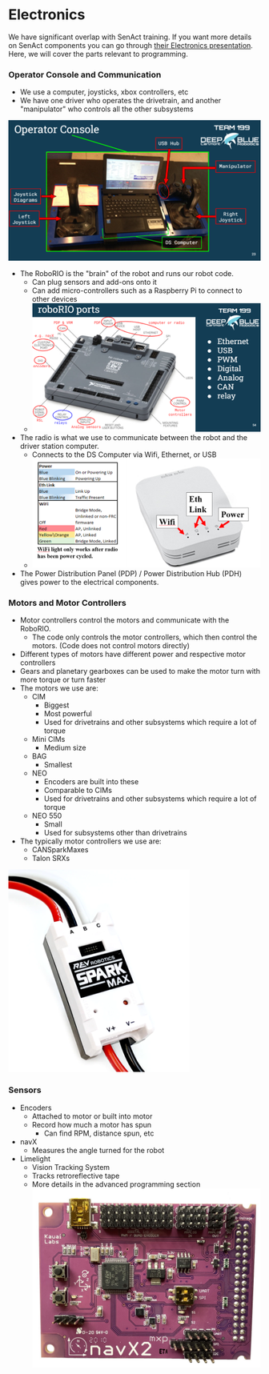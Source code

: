 # Electronics

We have significant overlap with SenAct training. If you want more details on SenAct components you can go through [their Electronics presentation](https://docs.google.com/presentation/d/1Y2GSd2B3aV2_6J5xKNS-_xWRiGW_daArdgr4zasUuno/edit#slide=id.g253cb92c37_0_37). Here, we will cover the parts relevant to programming.

### Operator Console and Communication
- We use a computer, joysticks, xbox controllers, etc
- We have one driver who operates the drivetrain, and another "manipulator" who controls all the other subsystems

![Operator Console Picture](operator_console.png)

- The RoboRIO is the "brain" of the robot and runs our robot code.
    - Can plug sensors and add-ons onto it
    - Can add micro-controllers such as a Raspberry Pi to connect to other devices
    - ![RoboRIO Ports](roborio_ports.png)
- The radio is what we use to communicate between the robot and the driver station computer. 
    - Connects to the DS Computer via Wifi, Ethernet, or USB
    - ![Status Lights for Radio](radio_status_lights.png)
- The Power Distribution Panel (PDP) / Power Distribution Hub (PDH) gives power to the electrical components.

### Motors and Motor Controllers
- Motor controllers control the motors and communicate with the RoboRIO.
    - The code only controls the motor controllers, which then control the motors. (Code does not control motors directly)
- Different types of motors have different power and respective motor controllers
- Gears and planetary gearboxes can be used to make the motor turn with more torque or turn faster
- The motors we use are:
    - CIM
        - Biggest
        - Most powerful
        - Used for drivetrains and other subsystems which require a lot of torque
    - Mini CIMs
        - Medium size
    - BAG
        - Smallest
    - NEO
        - Encoders are built into these
        - Comparable to CIMs
        - Used for drivetrains and other subsystems which require a lot of torque
    - NEO 550
        - Small
        - Used for subsystems other than drivetrains
- The typically motor controllers we use are:
    - CANSparkMaxes
    - Talon SRXs

![CANSparkMax](CANSparkMax.png)

### Sensors
- Encoders
    - Attached to motor or built into motor
    - Record how much a motor has spun
        - Can find RPM, distance spun, etc
- navX
    - Measures the angle turned for the robot
- Limelight
    - Vision Tracking System
    - Tracks retroreflective tape
    - More details in the advanced programming section
![navX](navX.jpg)